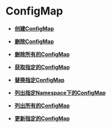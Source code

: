 # ConfigMap<a name="cce_02_0168"></a>

-   **[创建ConfigMap](创建ConfigMap.md)**  

-   **[删除ConfigMap](删除ConfigMap.md)**  

-   **[删除所有的ConfigMap](删除所有的ConfigMap.md)**  

-   **[获取指定的ConfigMap](获取指定的ConfigMap.md)**  

-   **[替换指定ConfigMap](替换指定ConfigMap.md)**  

-   **[列出指定Namespace下的ConfigMap](列出指定Namespace下的ConfigMap.md)**  

-   **[列出所有的ConfigMap](列出所有的ConfigMap.md)**  

-   **[更新指定的ConfigMap](更新指定的ConfigMap.md)**  


